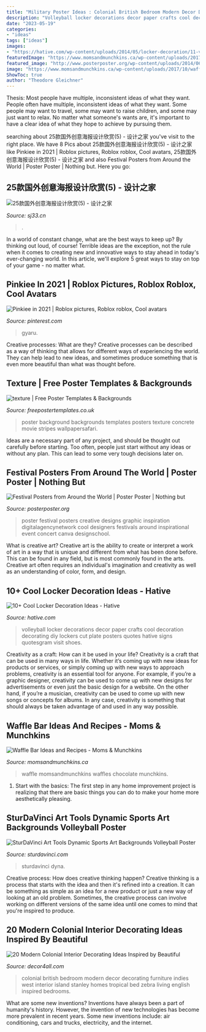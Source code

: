 ```yaml
---
title: "Military Poster Ideas : Colonial British Bedroom Modern Decor Decorating Furniture Indies West Interior Island Stanley Homes Tropical Bed Zebra Living English Inspired Bedrooms"
description: "Volleyball locker decorations decor paper crafts cool decoration decorating diy lockers cut plate posters quotes hative signs quotesgram visit shoes"
date: "2023-05-19"
categories:
- "ideas"
tags: ["ideas"]
images:
- "https://hative.com/wp-content/uploads/2014/05/locker-decoration/11-volleyball-paper-plate.jpg"
featuredImage: "https://www.momsandmunchkins.ca/wp-content/uploads/2017/10/waffle-bar-3-683x1024.jpg"
featured_image: "http://www.posterposter.org/wp-content/uploads/2014/06/festival-poster-8.jpg"
image: "https://www.momsandmunchkins.ca/wp-content/uploads/2017/10/waffle-bar-3-683x1024.jpg"
ShowToc: true
author: "Theodore Gleichner"
---
```



Thesis: Most people have multiple, inconsistent ideas of what they want.
People often have multiple, inconsistent ideas of what they want. Some people may want to travel, some may want to raise children, and some may just want to relax. No matter what someone's wants are, it's important to have a clear idea of what they hope to achieve by pursuing them.

	

		
searching about 25款国外创意海报设计欣赏(5) - 设计之家 you've visit to the right place. We have 8 Pics about 25款国外创意海报设计欣赏(5) - 设计之家 like Pinkiee in 2021 | Roblox pictures, Roblox roblox, Cool avatars, 25款国外创意海报设计欣赏(5) - 设计之家 and also Festival Posters from Around the World | Poster Poster | Nothing but. Here you go:
		
    
## 25款国外创意海报设计欣赏(5) - 设计之家

<img loading=lazy src="http://img.sj33.cn/uploads/allimg/201208/20120803003327940.jpg" onerror="this.onerror=null;this.src='https://tse4.mm.bing.net/th?id=OIP.YeVvCiwCITXKkA7n4CY-pwHaKd&amp;pid=15.1';" alt="25款国外创意海报设计欣赏(5) - 设计之家">

_Source: sj33.cn_

>. 

	

In a world of constant change, what are the best ways to keep up? By thinking out loud, of course! Terrible ideas are the exception, not the rule when it comes to creating new and innovative ways to stay ahead in today's ever-changing world. In this article, we'll explore 5 great ways to stay on top of your game - no matter what.

    
## Pinkiee In 2021 | Roblox Pictures, Roblox Roblox, Cool Avatars

<img loading=lazy src="https://i.pinimg.com/736x/2e/c0/47/2ec0474d9aa6208adb1d6186ddbca227.jpg" onerror="this.onerror=null;this.src='https://tse2.mm.bing.net/th?id=OIP.aEurISryJgBIZBmFqjs66wHaOc&amp;pid=15.1';" alt="Pinkiee in 2021 | Roblox pictures, Roblox roblox, Cool avatars">

_Source: pinterest.com_

>gyaru. 

	

Creative processes: What are they?
Creative processes can be described as a way of thinking that allows for different ways of experiencing the world. They can help lead to new ideas, and sometimes produce something that is even more beautiful than what was thought before.

    
## Texture | Free Poster Templates &amp; Backgrounds

<img loading=lazy src="http://www.freepostertemplates.co.uk/wp-content/previews/poster-background-conrete.jpg" onerror="this.onerror=null;this.src='https://tse1.mm.bing.net/th?id=OIP.0eTZrsgy0w4Jc1IiFcP6ygHaKa&amp;pid=15.1';" alt="texture | Free Poster Templates &amp; Backgrounds">

_Source: freepostertemplates.co.uk_

>poster background backgrounds templates posters texture concrete movie stripes wallpapersafari. 

	

Ideas are a necessary part of any project, and should be thought out carefully before starting. Too often, people just start without any ideas or without any plan. This can lead to some very tough decisions later on.

    
## Festival Posters From Around The World | Poster Poster | Nothing But

<img loading=lazy src="http://www.posterposter.org/wp-content/uploads/2014/06/festival-poster-8.jpg" onerror="this.onerror=null;this.src='https://tse2.mm.bing.net/th?id=OIP.PnFYckfTZL8ecaIB5ggfDQHaMf&amp;pid=15.1';" alt="Festival Posters from Around the World | Poster Poster | Nothing but">

_Source: posterposter.org_

>poster festival posters creative designs graphic inspiration digitalagencynetwork cool designers festivals around inspirational event concert canva designschool. 

	

What is creative art?
Creative art is the ability to create or interpret a work of art in a way that is unique and different from what has been done before. This can be found in any field, but is most commonly found in the arts. Creative art often requires an individual's imagination and creativity as well as an understanding of color, form, and design.

    
## 10+ Cool Locker Decoration Ideas - Hative

<img loading=lazy src="https://hative.com/wp-content/uploads/2014/05/locker-decoration/11-volleyball-paper-plate.jpg" onerror="this.onerror=null;this.src='https://tse4.mm.bing.net/th?id=OIP.eI4xj-5LXGFXkkrms-jhvAHaNK&amp;pid=15.1';" alt="10+ Cool Locker Decoration Ideas - Hative">

_Source: hative.com_

>volleyball locker decorations decor paper crafts cool decoration decorating diy lockers cut plate posters quotes hative signs quotesgram visit shoes. 

	

Creativity as a craft: How can it be used in your life?
Creativity is a craft that can be used in many ways in life. Whether it’s coming up with new ideas for products or services, or simply coming up with new ways to approach problems, creativity is an essential tool for anyone. For example, if you’re a graphic designer, creativity can be used to come up with new designs for advertisements or even just the basic design for a website. On the other hand, if you’re a musician, creativity can be used to come up with new songs or concepts for albums. In any case, creativity is something that should always be taken advantage of and used in any way possible.

    
## Waffle Bar Ideas And Recipes - Moms &amp; Munchkins

<img loading=lazy src="https://www.momsandmunchkins.ca/wp-content/uploads/2017/10/waffle-bar-3-683x1024.jpg" onerror="this.onerror=null;this.src='https://tse1.mm.bing.net/th?id=OIP.5J8qttnbF7Pq1DzCOH1BbQHaLG&amp;pid=15.1';" alt="Waffle Bar Ideas and Recipes - Moms &amp; Munchkins">

_Source: momsandmunchkins.ca_

>waffle momsandmunchkins waffles chocolate munchkins. 

	

1. Start with the basics: The first step in any home improvement project is realizing that there are basic things you can do to make your home more aesthetically pleasing.

    
## SturDaVinci Art Tools Dynamic Sports Art Backgrounds Volleyball Poster

<img loading=lazy src="https://sturdavinci.com/wp-content/uploads/edd/2015/05/Volleyball-Poster.jpg" onerror="this.onerror=null;this.src='https://tse4.mm.bing.net/th?id=OIP.PrVXSWA8_txei6X2JTaJSQHaFl&amp;pid=15.1';" alt="SturDaVinci Art Tools Dynamic Sports Art Backgrounds Volleyball Poster">

_Source: sturdavinci.com_

>sturdavinci dyna. 

	

Creative process: How does creative thinking happen?
Creative thinking is a process that starts with the idea and then it's refined into a creation. It can be something as simple as an idea for a new product or just a new way of looking at an old problem. Sometimes, the creative process can involve working on different versions of the same idea until one comes to mind that you're inspired to produce.

    
## 20 Modern Colonial Interior Decorating Ideas Inspired By Beautiful

<img loading=lazy src="https://decor4all.com/wp-content/uploads/2014/08/colonial-homes-bedroom-decorating-ideas-8.jpg" onerror="this.onerror=null;this.src='https://tse1.mm.bing.net/th?id=OIP.xBUUIpX4CTNGRqWaVwIIBgHaJ3&amp;pid=15.1';" alt="20 Modern Colonial Interior Decorating Ideas Inspired by Beautiful">

_Source: decor4all.com_

>colonial british bedroom modern decor decorating furniture indies west interior island stanley homes tropical bed zebra living english inspired bedrooms. 

	

What are some new inventions?
Inventions have always been a part of humanity's history. However, the invention of new technologies has become more prevalent in recent years. Some new inventions include: air conditioning, cars and trucks, electricity, and the internet.

